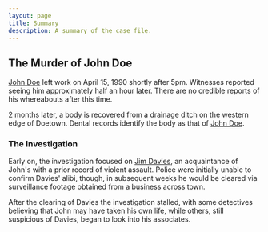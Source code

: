 ```yaml
---
layout: page
title: Summary
description: A summary of the case file.
---
```


## The Murder of John Doe

[John Doe](/people/john-doe/) left work on April 15, 1990 shortly after 5pm. Witnesses reported seeing him approximately half an hour later. There are no credible reports of his whereabouts after this time.

2 months later, a body is recovered from a drainage ditch on the western edge of Doetown. Dental records identify the body as that of [John Doe](/people/john-doe/).

### The Investigation

Early on, the investigation focused on [Jim Davies](/people/jim-davies/), an acquaintance of John's with a prior record of violent assault. Police were initially unable to confirm Davies' alibi, though, in subsequent weeks he would be cleared via surveillance footage obtained from a business across town.

After the clearing of Davies the investigation stalled, with some detectives believing that John may have taken his own life, while others, still suspicious of Davies, began to look into his associates.
